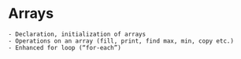 # Arrays
    - Declaration, initialization of arrays
    - Operations on an array (fill, print, find max, min, copy etc.)
    - Enhanced for loop (“for-each”)
